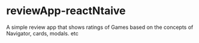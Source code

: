 # reviewApp-reactNtaive
 A simple review app that shows ratings of Games based on the concepts of Navigator, cards, modals. etc
